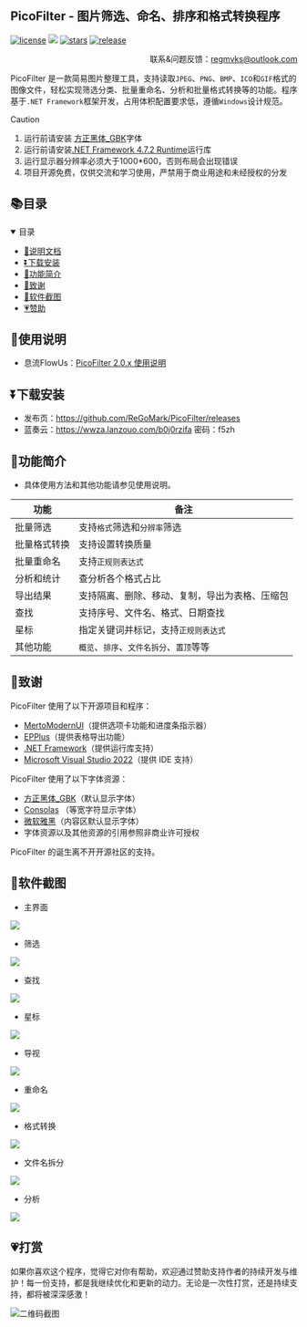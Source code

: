 ## PicoFilter - 图片筛选、命名、排序和格式转换程序    

<a href="./LICENSE">
    <img src="https://img.shields.io/github/license/ReGoMark/PicoFilter.svg?style=for-the-badge" alt="license"></a>
<a href="https://github.com/ReGoMark/PicoFilter/commits/main">
    <img src="https://img.shields.io/github/last-commit/ReGoMark/PicoFilter?style=for-the-badge"></a>
<a href="https://github.com/ReGoMark/PicoFilter/stargazers">
    <img src="https://img.shields.io/github/stars/ReGoMark/PicoFilter.svg?style=for-the-badge" alt="stars"></a>
<a href="https://github.com/ReGoMark/PicoFilter/release">
    <img src="https://img.shields.io/github/release/ReGoMark/PicoFilter.svg?style=for-the-badge" alt="release"></a>
    
</div>

<div align="right">
    
联系&问题反馈：regmvks@outlook.com

</div>

PicoFilter 是一款简易图片整理工具，支持读取`JPEG`、`PNG`、`BMP`、`ICO`和`GIF`格式的图像文件，轻松实现筛选分类、批量重命名、分析和批量格式转换等的功能。程序基于`.NET Framework`框架开发，占用体积配置要求低，遵循`Windows`设计规范。

>[!CAUTION]
>1. 运行前请安装 [方正黑体_GBK](./Fonts/方正黑体GBK.ttf)字体
>2. 运行前请安装[.NET Framework 4.7.2 Runtime](https://dotnet.microsoft.com/zh-cn/download/dotnet-framework/thank-you/net472-web-installer)运行库
>3. 运行显示器分辨率必须大于1000*600，否则布局会出现错误
>4. 项目开源免费，仅供交流和学习使用，严禁用于商业用途和未经授权的分发

## 📚目录
<details open>
<summary> 目录 </summary>

- [📒说明文档](#使用说明)
- [⏬下载安装](#下载安装)
- [🧰功能简介](#功能简介)
- [🙏致谢](#致谢)
- [📸软件截图](#软件截图)
- [💗赞助](#打赏)

</details>

## 📕使用说明

* 息流FlowUs：[PicoFilter 2.0.x 使用说明](https://flowus.cn/regmvks/share/e717713c-be23-4124-b364-878960e75a4e?code=98NZC1)

## ⏬下载安装
* 发布页：https://github.com/ReGoMark/PicoFilter/releases
* 蓝奏云：https://wwza.lanzouo.com/b0j0rzifa 密码：f5zh
  
## 🍰功能简介

* 具体使用方法和其他功能请参见使用说明。

| 功能 | 备注|
|-----------|--------|
|批量筛选|支持`格式`筛选和`分辨率`筛选
|批量格式转换|支持设置转换质量
|批量重命名|支持`正规则表达式`
|分析和统计|查分析各个格式占比
|导出结果|支持隔离、删除、移动、复制，导出为表格、压缩包
|查找|支持序号、文件名、格式、日期查找|
|星标|指定关键词并标记，支持`正规则表达式`|
|其他功能|`概览`、`排序`、`文件名拆分`、`置顶`等等

## 🙏致谢

PicoFilter 使用了以下开源项目和程序：

* [MertoModernUI](https://github.com/dennismagno/metroframework-modern-ui)（提供选项卡功能和进度条指示器）
* [EPPlus](https://github.com/EPPlusSoftware/EPPlus)（提供表格导出功能）
* [.NET Framework](https://dotnet.microsoft.com/en-us/download/dotnet-framework)（提供运行库支持）
* [Microsoft Visual Studio 2022](https://visualstudio.microsoft.com/zh-hans/free-developer-offers/)（提供 IDE 支持）

PicoFilter 使用了以下字体资源：

* [方正黑体_GBK](https://www.foundertype.com/index.php/FontInfo/index/id/131)（默认显示字体）
* [Consolas](https://fonts.adobe.com/fonts/consolas) （等宽字符显示字体）
* [微软雅黑](https://learn.microsoft.com/zh-cn/typography/font-list/microsoft-yahei)（内容区默认显示字体）
* 字体资源以及其他资源的引用参照非商业许可授权

PicoFilter 的诞生离不开开源社区的支持。

## 📸软件截图
* 主界面
<img src="https://raw.githubusercontent.com/ReGoMark/PicoFilter/refs/heads/main/Screenshots/main0.png" />

* 筛选
<img src="https://raw.githubusercontent.com/ReGoMark/PicoFilter/refs/heads/main/Screenshots/filt.png" />

* 查找
<img src="https://raw.githubusercontent.com/ReGoMark/PicoFilter/refs/heads/main/Screenshots/search.png" />

* 星标
<img src="https://raw.githubusercontent.com/ReGoMark/PicoFilter/refs/heads/main/Screenshots/tag.png"  />

* 导视
<img src="https://raw.githubusercontent.com/ReGoMark/PicoFilter/refs/heads/main/Screenshots/guide.png" />

* 重命名
<img src="https://raw.githubusercontent.com/ReGoMark/PicoFilter/refs/heads/main/Screenshots/rename.png" />

* 格式转换
<img src="https://raw.githubusercontent.com/ReGoMark/PicoFilter/refs/heads/main/Screenshots/convert.png" />

* 文件名拆分
<img src="https://raw.githubusercontent.com/ReGoMark/PicoFilter/refs/heads/main/Screenshots/split.png" />

* 分析
<img src="https://raw.githubusercontent.com/ReGoMark/PicoFilter/refs/heads/main/Screenshots/analysis.png" />

## 💗打赏
如果你喜欢这个程序，觉得它对你有帮助，欢迎通过赞助支持作者的持续开发与维护！每一份支持，都是我继续优化和更新的动力。无论是一次性打赏，还是持续支持，都将被深深感激！

<img src="https://raw.githubusercontent.com/ReGoMark/PicoFilter/refs/heads/main/Resources/Assets/wechat_sponsor.jpg" alt="二维码截图" style="max-width: 80%; height: auto;" />

